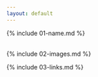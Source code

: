 ```yaml
---
layout: default
---
```


{% include 01-name.md %}

<br>
{% include 02-images.md %}

<br>

{% include 03-links.md %}

